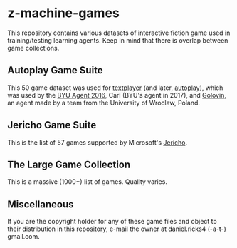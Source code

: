 # z-machine-games

This repository contains various datasets of interactive fiction game used in training/testing learning agents. Keep in mind that there is overlap between game collections.

## Autoplay Game Suite

This 50 game dataset was used for [textplayer](https://github.com/danielricks/textplayer) (and later, [autoplay](https://github.com/danielricks/autoplay)), which was used by the [BYU Agent 2016](https://github.com/danielricks/BYU-Agent-2016), Carl (BYU's agent in 2017), and [Golovin](https://arxiv.org/pdf/1705.05637.pdf), an agent made by a team from the University of Wroclaw, Poland.

## Jericho Game Suite

This is the list of 57 games supported by Microsoft's [Jericho](https://github.com/Microsoft/jericho).

## The Large Game Collection

This is a massive (1000+) list of games. Quality varies.

## Miscellaneous

If you are the copyright holder for any of these game files and object to their distribution in this repository, e-mail the owner at daniel.ricks4 (-a-t-) gmail.com.

